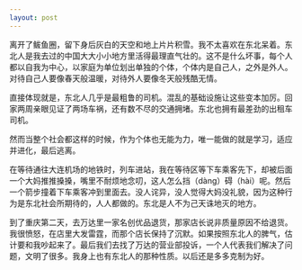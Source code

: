 ```yaml
---
layout: post
---
```


离开了鲅鱼圈，留下身后灰白的天空和地上片片积雪。我不太喜欢在东北呆着。东北人是我去过的中国大大小小地方里活得最理直气壮的。这不是什么坏事，每个人都以自我为中心，以家庭为单位划出单独的个体，个体内是自己人，之外是外人。对待自己人要像春天般温暖，对待外人要像冬天般残酷无情。

直接体现就是，东北人几乎是最粗鲁的司机。混乱的基础设施让这些变本加厉。回家两周亲眼见证了两场车祸，还有数不尽的交通拥堵。东北也拥有最差劲的出租车司机。

然而当整个社会都这样的时候，作为个体也无能为力，唯一能做的就是学习，适应并进化，最后逃离。

在等待通往大连机场的地铁时，列车进站，我在等待区等下车乘客先下，却被后面一个大妈推推搡搡，嘴里不耐烦地念叨，这人怎么挡（dàng）碍（hài）呢。然后一个箭步撞着下车乘客冲到里面去。没人诧异，没人觉得大妈没礼貌，因为这种行为是东北社会所期待的，人人都做的。东北是人不为己天诛地灭的地方。

到了重庆第二天，去万达里一家名创优品退货，那家店长说非质量原因不给退货。我很愤怒，在店里大发雷霆，而那个店长保持了沉默。如果按照东北人的脾气，估计要和我吵起来了。最后我们去找了万达的营业部投诉，一个人代表我们解决了问题，文明了很多。我身上也有东北人的那种性质。以后还是多多克制为好。